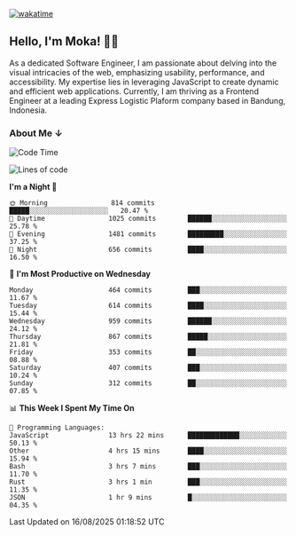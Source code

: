 [![wakatime](https://wakatime.com/badge/user/af9abd23-dba3-4dbe-973c-b045a9417a55.svg?style=social)](https://wakatime.com/@af9abd23-dba3-4dbe-973c-b045a9417a55)
## Hello, I'm Moka! 👋🏼


As a dedicated Software Engineer, I am passionate about delving into the visual intricacies of the web, emphasizing usability, performance, and accessibility. My expertise lies in leveraging JavaScript to create dynamic and efficient web applications. Currently, I am thriving as a Frontend Engineer at a leading Express Logistic Plaform company based in Bandung, Indonesia.

### About Me ↓

<!--START_SECTION:waka-->
![Code Time](http://img.shields.io/badge/Code%20Time-12%2C475%20hrs%2043%20mins-blue)

![Lines of code](https://img.shields.io/badge/From%20Hello%20World%20I%27ve%20Written-9.6%20million%20lines%20of%20code-blue)

**I'm a Night 🦉** 

```text
🌞 Morning                814 commits         █████░░░░░░░░░░░░░░░░░░░░   20.47 % 
🌆 Daytime                1025 commits        ██████░░░░░░░░░░░░░░░░░░░   25.78 % 
🌃 Evening                1481 commits        █████████░░░░░░░░░░░░░░░░   37.25 % 
🌙 Night                  656 commits         ████░░░░░░░░░░░░░░░░░░░░░   16.50 % 
```
📅 **I'm Most Productive on Wednesday** 

```text
Monday                   464 commits         ███░░░░░░░░░░░░░░░░░░░░░░   11.67 % 
Tuesday                  614 commits         ████░░░░░░░░░░░░░░░░░░░░░   15.44 % 
Wednesday                959 commits         ██████░░░░░░░░░░░░░░░░░░░   24.12 % 
Thursday                 867 commits         █████░░░░░░░░░░░░░░░░░░░░   21.81 % 
Friday                   353 commits         ██░░░░░░░░░░░░░░░░░░░░░░░   08.88 % 
Saturday                 407 commits         ███░░░░░░░░░░░░░░░░░░░░░░   10.24 % 
Sunday                   312 commits         ██░░░░░░░░░░░░░░░░░░░░░░░   07.85 % 
```


📊 **This Week I Spent My Time On** 

```text
💬 Programming Languages: 
JavaScript               13 hrs 22 mins      █████████████░░░░░░░░░░░░   50.13 % 
Other                    4 hrs 15 mins       ████░░░░░░░░░░░░░░░░░░░░░   15.94 % 
Bash                     3 hrs 7 mins        ███░░░░░░░░░░░░░░░░░░░░░░   11.70 % 
Rust                     3 hrs 1 min         ███░░░░░░░░░░░░░░░░░░░░░░   11.35 % 
JSON                     1 hr 9 mins         █░░░░░░░░░░░░░░░░░░░░░░░░   04.35 % 
```


 Last Updated on 16/08/2025 01:18:52 UTC
<!--END_SECTION:waka-->
